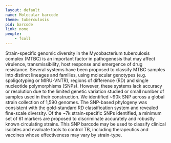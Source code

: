 ```yaml
---
layout: default
name: Molecular barcode
theme: tuberculosis
pid: barcode
link: none
people:
    - fcoll
---
```


Strain-specific genomic diversity in the Mycobacterium tuberculosis complex (MTBC) is an important factor in pathogenesis that may affect virulence, transmissibility, host response and emergence of drug resistance. Several systems have been proposed to classify MTBC samples into distinct lineages and families, using molecular genotypes (e.g. spoligotyping or MIRU-VNTR), regions of difference (RD) and single nucleotide polymorphisms (SNPs). However, these systems lack accuracy or resolution due to the limited genetic variation studied or small number of samples used in their construction. We identified ~90k SNP across a global strain collection of 1,590 genomes. The SNP-based phylogeny was consistent with the gold-standard RD classification system and revealed fine-scale diversity. Of the ~7k strain-specific SNPs identified, a minimum set of 61 markers are proposed to discriminate accurately and robustly known circulating strains. This SNP barcode may be used to classify clinical isolates and evaluate tools to control TB, including therapeutics and vaccines whose effectiveness may vary by strain-type. 